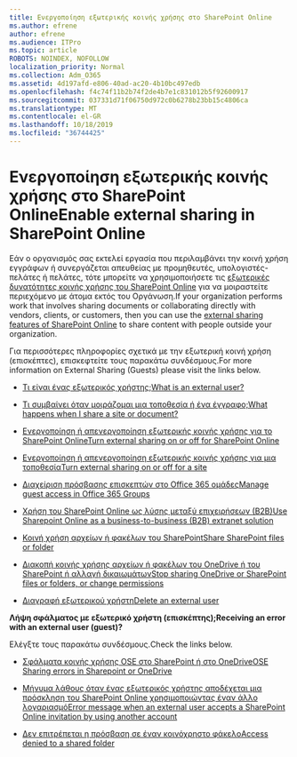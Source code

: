 ```yaml
---
title: Ενεργοποίηση εξωτερικής κοινής χρήσης στο SharePoint Online
ms.author: efrene
author: efrene
ms.audience: ITPro
ms.topic: article
ROBOTS: NOINDEX, NOFOLLOW
localization_priority: Normal
ms.collection: Adm_O365
ms.assetid: 4d197afd-e806-40ad-ac20-4b10bc497edb
ms.openlocfilehash: f4c74f11b2b74f2de4b7e1c831012b5f92600917
ms.sourcegitcommit: 037331d71f06750d972c0b6278b23bb15c4806ca
ms.translationtype: MT
ms.contentlocale: el-GR
ms.lasthandoff: 10/18/2019
ms.locfileid: "36744425"
---
```

# <a name="enable-external-sharing-in-sharepoint-online"></a><span data-ttu-id="b27fc-102">Ενεργοποίηση εξωτερικής κοινής χρήσης στο SharePoint Online</span><span class="sxs-lookup"><span data-stu-id="b27fc-102">Enable external sharing in SharePoint Online</span></span>

<span data-ttu-id="b27fc-103">Εάν ο οργανισμός σας εκτελεί εργασία που περιλαμβάνει την κοινή χρήση εγγράφων ή συνεργάζεται απευθείας με προμηθευτές, υπολογιστές-πελάτες ή πελάτες, τότε μπορείτε να χρησιμοποιήσετε τις [εξωτερικές δυνατότητες κοινής χρήσης του SharePoint Online](https://docs.microsoft.com/sharepoint/external-sharing-overview) για να μοιραστείτε περιεχόμενο με άτομα εκτός του Οργάνωση.</span><span class="sxs-lookup"><span data-stu-id="b27fc-103">If your organization performs work that involves sharing documents or collaborating directly with vendors, clients, or customers, then you can use the [external sharing features of SharePoint Online](https://docs.microsoft.com/sharepoint/external-sharing-overview) to share content with people outside your organization.</span></span>

<span data-ttu-id="b27fc-104">Για περισσότερες πληροφορίες σχετικά με την εξωτερική κοινή χρήση (επισκέπτες), επισκεφτείτε τους παρακάτω συνδέσμους.</span><span class="sxs-lookup"><span data-stu-id="b27fc-104">For more information on External Sharing (Guests) please visit the links below.</span></span>

- [<span data-ttu-id="b27fc-105">Τι είναι ένας εξωτερικός χρήστης;</span><span class="sxs-lookup"><span data-stu-id="b27fc-105">What is an external user?</span></span>](https://docs.microsoft.com/sharepoint/external-sharing-overview#what-is-an-external-user)

- [<span data-ttu-id="b27fc-106">Τι συμβαίνει όταν μοιράζομαι μια τοποθεσία ή ένα έγγραφο;</span><span class="sxs-lookup"><span data-stu-id="b27fc-106">What happens when I share a site or document?</span></span>](https://docs.microsoft.com/sharepoint/external-sharing-overview#what-happens-when-i-share-a-site-or-document)

- [<span data-ttu-id="b27fc-107">Ενεργοποίηση ή απενεργοποίηση εξωτερικής κοινής χρήσης για το SharePoint Online</span><span class="sxs-lookup"><span data-stu-id="b27fc-107">Turn external sharing on or off for SharePoint Online</span></span>](https://docs.microsoft.com/sharepoint/turn-external-sharing-on-or-off)

- [<span data-ttu-id="b27fc-108">Ενεργοποίηση ή απενεργοποίηση εξωτερικής κοινής χρήσης για μια τοποθεσία</span><span class="sxs-lookup"><span data-stu-id="b27fc-108">Turn external sharing on or off for a site</span></span>](https://docs.microsoft.com/sharepoint/change-external-sharing-site)

- [<span data-ttu-id="b27fc-109">Διαχείριση πρόσβασης επισκεπτών στο Office 365 ομάδες</span><span class="sxs-lookup"><span data-stu-id="b27fc-109">Manage guest access in Office 365 Groups</span></span>](https://docs.microsoft.com/office365/admin/create-groups/manage-guest-access-in-groups?view=o365-worldwide)

- [<span data-ttu-id="b27fc-110">Χρήση του SharePoint Online ως λύσης μεταξύ επιχειρήσεων (Β2Β)</span><span class="sxs-lookup"><span data-stu-id="b27fc-110">Use Sharepoint Online as a business-to-business (B2B) extranet solution</span></span>](https://docs.microsoft.com/sharepoint/create-b2b-extranet)

- [<span data-ttu-id="b27fc-111">Κοινή χρήση αρχείων ή φακέλων του SharePoint</span><span class="sxs-lookup"><span data-stu-id="b27fc-111">Share SharePoint files or folder</span></span>](https://support.office.com/article/share-sharepoint-files-or-folders-1fe37332-0f9a-4719-970e-d2578da4941c)

- [<span data-ttu-id="b27fc-112">Διακοπή κοινής χρήσης αρχείων ή φακέλων του OneDrive ή του SharePoint ή αλλαγή δικαιωμάτων</span><span class="sxs-lookup"><span data-stu-id="b27fc-112">Stop sharing OneDrive or SharePoint files or folders, or change permissions</span></span>](https://support.office.com/article/stop-sharing-onedrive-or-sharepoint-files-or-folders-or-change-permissions-0a36470f-d7fe-40a0-bd74-0ac6c1e13323)

- [<span data-ttu-id="b27fc-113">Διαγραφή εξωτερικού χρήστη</span><span class="sxs-lookup"><span data-stu-id="b27fc-113">Delete an external user</span></span>](https://docs.microsoft.com/sharepoint/remove-users#delete-a-guest-from-the-microsoft-365-admin-center)

<span data-ttu-id="b27fc-114">**Λήψη σφάλματος με εξωτερικό χρήστη (επισκέπτης);**</span><span class="sxs-lookup"><span data-stu-id="b27fc-114">**Receiving an error with an external user (guest)?**</span></span>

<span data-ttu-id="b27fc-115">Ελέγξτε τους παρακάτω συνδέσμους.</span><span class="sxs-lookup"><span data-stu-id="b27fc-115">Check the links below.</span></span> 

- [<span data-ttu-id="b27fc-116">Σφάλματα κοινής χρήσης OSE στο SharePoint ή στο OneDrive</span><span class="sxs-lookup"><span data-stu-id="b27fc-116">OSE Sharing errors in Sharepoint or OneDrive</span></span>](https://docs.microsoft.com/sharepoint/sharepoint-onedrive-error-message)

- [<span data-ttu-id="b27fc-117">Μήνυμα λάθους όταν ένας εξωτερικός χρήστης αποδέχεται μια πρόσκληση του SharePoint Online χρησιμοποιώντας έναν άλλο λογαριασμό</span><span class="sxs-lookup"><span data-stu-id="b27fc-117">Error message when an external user accepts a SharePoint Online invitation by using another account</span></span>](https://docs.microsoft.com/sharepoint/support/sharing-and-permissions/error-when-external-user-accepts-an-invitation-by-using-another-account)

- [<span data-ttu-id="b27fc-118">Δεν επιτρέπεται η πρόσβαση σε έναν κοινόχρηστο φάκελο</span><span class="sxs-lookup"><span data-stu-id="b27fc-118">Access denied to a shared folder</span></span>](https://docs.microsoft.com/sharepoint/support/sharing-and-permissions/cannot-access-shared-folder)
